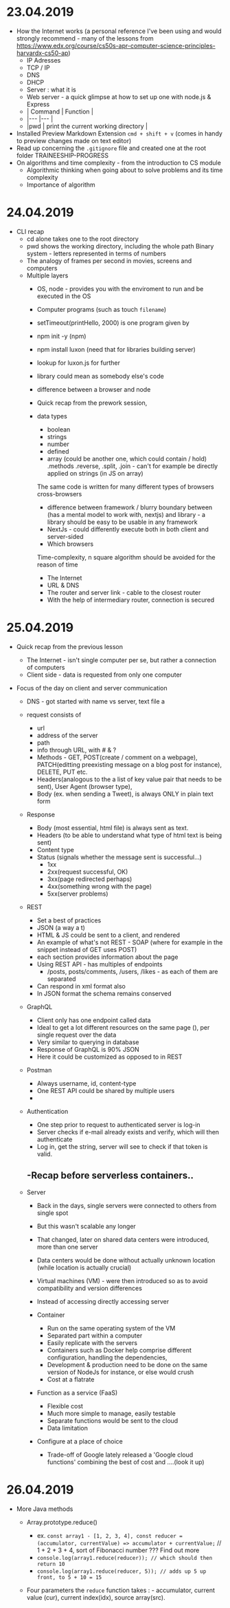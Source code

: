 # 23.04.2019
* How the Internet works (a personal reference I've been using and would strongly recommend - many of the lessons from <https://www.edx.org/course/cs50s-apr-computer-science-principles-harvardx-cs50-ap>)
    - IP Adresses
    - TCP / IP
    - DNS
    - DHCP
    - Server : what it is 
    - Web server - a quick glimpse at how to set up one with node.js & Express
  - | Command           | Function                              |
  - |---                |---                                    |
  - |pwd                | print the current working directory   |
 * Installed Preview Markdown Extension `cmd + shift + v` (comes in handy to preview changes made on text editor)
 * Read up concerning the `.gitignore` file and created one at the root folder TRAINEESHIP-PROGRESS 
 * On algorithms and time complexity - from the introduction to CS module
    - Algorithmic thinking when going about to solve problems and its time complexity  
    - Importance of algorithm

# 24.04.2019
* CLI recap 
    - cd alone takes one to the root directory
    - pwd shows the working directory, including the whole path
    Binary system - letters represented in terms of numbers
    - The analogy of frames per second in movies, screens and computers
    - Multiple layers
      - OS, node - provides you with the enviroment to run and be executed in the OS 
      - Computer programs (such as touch `filename`) 
      - setTimeout(printHello, 2000) is one program given by
      - npm init -y (npm)
      - npm install luxon (need that for libraries building server)
      - lookup for luxon.js for further 
      - library could mean as somebody else's code
      - difference between a browser and node
      
      - Quick recap from the prework session,
      - data types 
         - boolean
         - strings
         - number
         - defined
         - array (could be another one, which could contain / hold)
         .methods
         .reverse, .split, .join - can't for example be directly applied on strings (in JS on array)


         The same code is written for many different types of browsers cross-browsers
         - difference between framework / blurry boundary between (has a mental model to work with, nextjs) and library - a library should be easy to be usable in any framework
         - NextJs - could differently execute both in both client and server-sided
         - Which browsers

         Time-complexity, n square algorithm should be avoided for the reason of time

         - The Internet
         - URL & DNS
         - The router and server link - cable to the closest router
         - With the help of intermediary router, connection is secured

# 25.04.2019
- Quick recap from the previous lesson
    - The Internet - isn't single computer per se, but rather a connection of computers
    - Client side - data is requested from only one computer

- Focus of the day on client and server communication
    - DNS - got started with name vs server, text file a
    - request consists of 
       - url
       - address of the server
       - path
       - info through URL, with # & ?
       - Methods - GET, POST(create / comment on a webpage), PATCH(editting preexisting message on a blog post for instance), DELETE, PUT etc.
       - Headers(analogous to the a list of key value pair that needs to be sent), User Agent (browser type), 
       - Body (ex. when sending a Tweet), is always ONLY in plain text form
    
    - Response
      - Body (most essential, html file) is always sent as text. 
      - Headers (to be able to understand what type of html text is being sent)
      - Content type
      - Status (signals whether the message sent is successful...)
        - 1xx
        - 2xx(request successful, OK)
        - 3xx(page redirected perhaps)
        - 4xx(something wrong with the page)
        - 5xx(server problems)
    
    - REST
        - Set a best of practices
        - JSON (a way a t)
        - HTML & JS could be sent to a client, and rendered
        - An example of what's not REST - SOAP (where for example in the snippet instead of    GET uses POST)
        - each section provides information about the page
        - Using REST API - has multiples of endpoints
            - /posts, posts/comments, /users, /likes - as each of them are separated
        - Can respond in xml format also
        - In JSON format the schema remains conserved
    - GraphQL 
        - Client only has one endpoint called data
        - Ideal to get a lot different resources on the same page (), per single request over the data
        - Very similar to querying in database
        - Response of GraphQL is 90% JSON
        - Here it could be customized as opposed to in REST
    - Postman
        - Always username, id, content-type
        - One REST API could be shared by multiple users
        - 
    - Authentication
        - One step prior to request to authenticated server is log-in
        - Server checks if e-mail already exists and verify, which will then authenticate
        - Log in, get the string, server will see to check if that token is valid.

        -Recap before serverless containers..
        - 
    - Server
        - Back in the days, single servers were connected to others from single spot
        - But this wasn't scalable any longer
        - That changed, later on shared data centers were introduced, more than one server 
        - Data centers would be done without actually unknown location (while location is actually crucial)
        - Virtual machines (VM) - were then introduced so as to avoid compatibility and version differences
        - Instead of accessing directly accessing server
        - Container
            - Run on the same operating system of the VM
            - Separated part within a computer
            - Easily replicate with the servers
            - Containers such as Docker help comprise different configuration, handling the dependencies, 
            - Development & production need to be done on the same version of NodeJs for instance, or else would crush
            - Cost at a flatrate
        - Function as a service (FaaS)
            - Flexible cost
            - Much more simple to manage, easily testable
            - Separate functions would be sent to the cloud
            - Data limitation
        
        - Configure at a place of choice
            - Trade-off of Google lately released a 'Google cloud functions' combining the best of cost and ....(look it up)

# 26.04.2019
- More Java methods
    - Array.prototype.reduce() 
        - ex. 
        ```const array1 - [1, 2, 3, 4], const reducer =   (accumulator, currentValue) => accumulator + currentValue;```
        // 1 + 2 + 3 + 4, sort of Fibonacci number ??? Find out more
        - ```console.log(array1.reduce(reducer)); // which should then return 10```
        - ```console.log(array1.reduce(reducer, 5)); // adds up 5 up front, to 5 + 10 = 15```

    - Four parameters the `reduce` function takes : - accumulator, current value (cur), current index(idx), source array(src).

    



